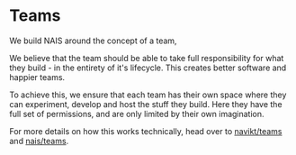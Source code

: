 # Teams

We build NAIS around the concept of a team, 

We believe that the team should be able to take full responsibility for what they build - in the entirety of it's lifecycle. 
This creates better software and happier teams.

To achieve this, we ensure that each team has their own space where they can experiment, develop and host the stuff they build.
Here they have the full set of permissions, and are only limited by their own imagination.

For more details on how this works technically, head over to [navikt/teams](https://github.com/navikt/teams) and [nais/teams](https://github.com/nais/teams).

